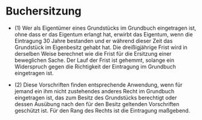 # Buchersitzung

- (1) Wer als Eigentümer eines Grundstücks im Grundbuch eingetragen ist, ohne dass er das Eigentum erlangt hat, erwirbt das Eigentum, wenn die Eintragung 30 Jahre bestanden und er während dieser Zeit das Grundstück im Eigenbesitz gehabt hat. Die dreißigjährige Frist wird in derselben Weise berechnet wie die Frist für die Ersitzung einer beweglichen Sache. Der Lauf der Frist ist gehemmt, solange ein Widerspruch gegen die Richtigkeit der Eintragung im Grundbuch eingetragen ist.

- (2) Diese Vorschriften finden entsprechende Anwendung, wenn für jemand ein ihm nicht zustehendes anderes Recht im Grundbuch eingetragen ist, das zum Besitz des Grundstücks berechtigt oder dessen Ausübung nach den für den Besitz geltenden Vorschriften geschützt ist. Für den Rang des Rechts ist die Eintragung maßgebend.

